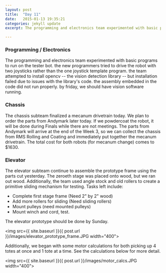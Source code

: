 ```yaml
---
layout: post
title:  "Day 11"
date:   2015-01-13 19:35:21
categories: jekyll update
excerpt: The programming and electronics team experimented with basic programs to run on the tester bot. the new programmers tried to drive the robot with two joysticks rather than the one joystick template program. the team attempted to install opencv -- the vision detection library -- but installation failed due to issues with the library's code. the assembly embedded in the code did not run properly. By Friday, we should have vision software running.

---
```

### Programming / Electronics

The programming and electronics team experimented with basic programs to run on
the tester bot. the new programmers tried to drive the robot with two joysticks
rather than the one joystick template program. the team attempted to install
opencv -- the vision detection library -- but installation failed due to issues
with the library's code. the assembly embedded in the code did not run properly.
by friday, we should have vision software running.

### Chassis

The chassis subteam finalized a mecanum drivetrain today. We plan to order the
parts from Andymark later today. If we powdercoat the robot, it will be done
during Finals while there are not meetings. The parts from Andymark will arrive
at the end of the Week 3, so we can collect the chassis from RMS Rolling and
Coating and immediately put together the mecanum drivetrain. The total cost for
both robots (for mecanum change) comes to $1630.

### Elevator

The elevator subteam continue to assemble the prototype frame using the parts
cut yesterday. The zeroeth stage was placed onto wood, but we ran out wood.
Additionally, the team used angle stock and old rollers to create a primitive
sliding mechanism for testing. Tasks left include:

* Complete first stage frame (Need 2" by 2" wood)
* Add more rollers for sliding (Need sliding rollers)
* Mount pulleys (need mounted pulleys)
* Mount winch and cord, test.

The elevator prototype should be done by Sunday.

<img src={{ site.baseurl }}{{ post.url }}/images/elevator_prototype_frame.JPG width="400">

Additionally, we began with some motor calculations for both picking up 4 totes
at once and 1 tote at a time. See the calculations below for more detail.

<img src={{ site.baseurl }}{{ post.url }}/images/motor_calcs.JPG width="400">

